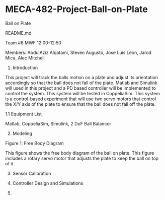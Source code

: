 # MECA-482-Project-Ball-on-Plate
Ball on Plate

README.md


Team #6
MWF 12:00-12:50

Members:
AbdulAziz Alqatami,
Steven Augusto,
Jose Luis Leon,
Jarod Mica,
Alec Mitchell

1. Introduction

This project will track the balls motion on a plate and adjust its orientation accordingly so that the ball does not fall of the plate. Matlab and Simulink will used in this project and a PD based controller will be implemented to control the system. This system will be tested in CoppeliaSim. This system is a control-based experiment that will use two servo motors that control the X/Y axis of the plate to ensure that the ball does not fall off the plate.

1.1 Equipment List

Matlab,
CoppeliaSim,
Simulink,
2 DoF Ball Balancer

2. Modeling

Figure 1: Free Body Diagram

This figure shows the free body diagram of the ball on plate. This figure includes a rotary servo motor that adjusts the plate to keep the ball on top of it. 

3. Sensor Calibration

4. Controller Design and Simulations

5. 
